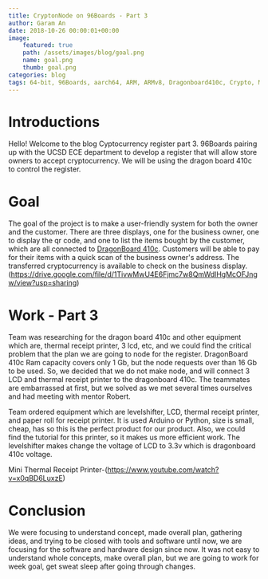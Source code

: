 ```yaml
---
title: CryptonNode on 96Boards - Part 3
author: Garam An
date: 2018-10-26 00:00:01+00:00
image:
    featured: true
    path: /assets/images/blog/goal.png
    name: goal.png
    thumb: goal.png
categories: blog
tags: 64-bit, 96Boards, aarch64, ARM, ARMv8, Dragonboard410c, Crypto, Mining, Node, Business, QR, UCSD, Cryptocurrency, LCD
---
```

	
# Introductions

Hello! Welcome to the blog Cyptocurrency register part 3. 96Boards pairing up with the UCSD ECE department to develop a register that will allow store owners to accept cryptocurrency. We will be using the dragon board 410c to control the register. 

# Goal 	

The goal of the project is to make a user-friendly system for both the owner and the customer. There are three displays, one for the business owner, one to display the qr code, and one to list the items bought by the customer, which are all connected to [DragonBoard 410c](http://www.96boards.org/product/dragonboard410c/). Customers will be able to pay for their items with a quick scan of the business owner's address. The transferred cryptocurrency is available to check on the business display.
(https://drive.google.com/file/d/1TivwMwU4E6Fjmc7w8QmWdlHgMcOFJngw/view?usp=sharing)

 # Work - Part 3

 Team was researching for the dragon board 410c and other equipment which are, thermal receipt printer, 3 lcd, etc, and we could find the critical problem that the plan we are going to node for the register. DragonBoard 410c Ram capacity covers only 1 Gb, but the node requests over than 16 Gb to be used. So, we decided that we do not make node, and will connect 3 LCD and thermal receipt printer to the dragonboard 410c. The teammates are embarrassed at first, but we solved as we met several times ourselves and had meeting with mentor Robert.

 Team ordered equipment which are levelshifter, LCD, thermal receipt printer, and paper roll for receipt printer. It is used Arduino or Python, size is small, cheap, has so this is the perfect product for our product. Also, we could find the tutorial for this printer, so it makes us more efficient work. The levelshifter makes change the voltage of LCD to 3.3v which is dragonboard 410c voltage.

 Mini Thermal Receipt Printer-(https://www.youtube.com/watch?v=x0qBD6LuxzE)

 # Conclusion

 We were focusing to understand concept, made overall plan, gathering ideas, and trying to be closed with tools and software until now, we are focusing for the software and hardware design since now. It was not easy to understand whole concepts, make overall plan, but we are going to work for week goal, get sweat sleep after going through changes.
